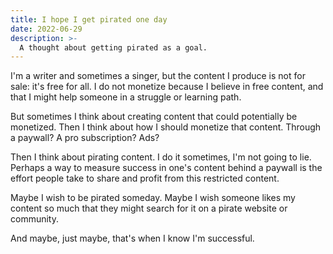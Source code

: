 ```yaml
---
title: I hope I get pirated one day
date: 2022-06-29
description: >-
  A thought about getting pirated as a goal.
---
```


I'm a writer and sometimes a singer, but the content I produce is not for sale: it's free for all. I do not monetize because I believe in free content, and that I might help someone in a struggle or learning path.

But sometimes I think about creating content that could potentially be monetized. Then I think about how I should monetize that content. Through a paywall? A pro subscription? Ads?

Then I think about pirating content. I do it sometimes, I'm not going to lie. Perhaps a way to measure success in one's content behind a paywall is the effort people take to share and profit from this restricted content.

Maybe I wish to be pirated someday. Maybe I wish someone likes my content so much that they might search for it on a pirate website or community.

And maybe, just maybe, that's when I know I'm successful.
